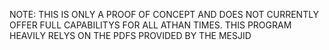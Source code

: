 NOTE: THIS IS ONLY A PROOF OF CONCEPT AND DOES NOT CURRENTLY OFFER FULL CAPABILITYS FOR ALL ATHAN TIMES. THIS PROGRAM HEAVILY RELYS ON THE PDFS PROVIDED BY THE MESJID
